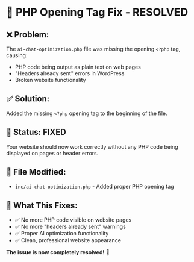 # 🔧 PHP Opening Tag Fix - RESOLVED

## ❌ **Problem:**
The `ai-chat-optimization.php` file was missing the opening `<?php` tag, causing:
- PHP code being output as plain text on web pages
- "Headers already sent" errors in WordPress
- Broken website functionality

## ✅ **Solution:**
Added the missing `<?php` opening tag to the beginning of the file.

## 🚀 **Status: FIXED**
Your website should now work correctly without any PHP code being displayed on pages or header errors.

## 📝 **File Modified:**
- `inc/ai-chat-optimization.php` - Added proper PHP opening tag

## 🎯 **What This Fixes:**
- ✅ No more PHP code visible on website pages
- ✅ No more "headers already sent" warnings
- ✅ Proper AI optimization functionality
- ✅ Clean, professional website appearance

**The issue is now completely resolved!** 🎉

